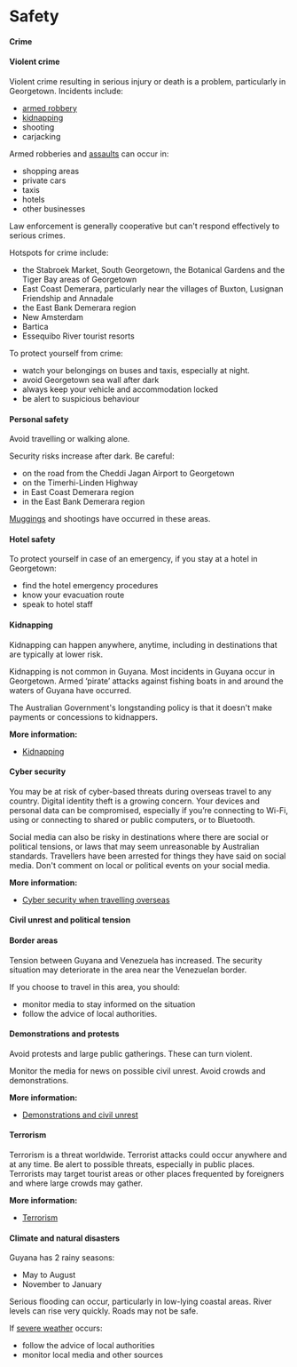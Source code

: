 # Safety

#### Crime

#### Violent crime

Violent crime resulting in serious injury or death is a problem, particularly in Georgetown. Incidents include:

* [armed robbery](/before-you-go/safety/theft-robbery "Theft and robbery")
* [kidnapping](/before-you-go/safety/kidnapping "Reducing the risk of kidnapping")
* shooting
* carjacking

Armed robberies and [assaults](/before-you-go/safety/assault "Reducing the risk of assault") can occur in:

* shopping areas
* private cars
* taxis
* hotels
* other businesses

Law enforcement is generally cooperative but can't respond effectively to serious crimes.

Hotspots for crime include:

* the Stabroek Market, South Georgetown, the Botanical Gardens and the Tiger Bay areas of Georgetown
* East Coast Demerara, particularly near the villages of Buxton, Lusignan Friendship and Annadale
* the East Bank Demerara region
* New Amsterdam
* Bartica
* Essequibo River tourist resorts

To protect yourself from crime:

* watch your belongings on buses and taxis, especially at night.
* avoid Georgetown sea wall after dark
* always keep your vehicle and accommodation locked
* be alert to suspicious behaviour

#### Personal safety

Avoid travelling or walking alone.

Security risks increase after dark. Be careful:

* on the road from the Cheddi Jagan Airport to Georgetown
* on the Timerhi-Linden Highway
* in East Coast Demerara region
* in the East Bank Demerara region

[Muggings](/before-you-go/safety/theft-robbery "Theft and robbery") and shootings have occurred in these areas.

#### Hotel safety

To protect yourself in case of an emergency, if you stay at a hotel in Georgetown:

* find the hotel emergency procedures
* know your evacuation route
* speak to hotel staff

#### Kidnapping

Kidnapping can happen anywhere, anytime, including in destinations that are typically at lower risk. 

Kidnapping is not common in Guyana. Most incidents in Guyana occur in Georgetown. Armed ‘pirate’ attacks against fishing boats in and around the waters of Guyana have occurred. 

The Australian Government's longstanding policy is that it doesn't make payments or concessions to kidnappers.

**More information:**

* [Kidnapping](/before-you-go/safety/kidnapping "Reducing the risk of kidnapping")

#### Cyber security

You may be at risk of cyber-based threats during overseas travel to any country. Digital identity theft is a growing concern. Your devices and personal data can be compromised, especially if you’re connecting to Wi-Fi, using or connecting to shared or public computers, or to Bluetooth.

Social media can also be risky in destinations where there are social or political tensions, or laws that may seem unreasonable by Australian standards. Travellers have been arrested for things they have said on social media. Don't comment on local or political events on your social media.

**More information:**

* [Cyber security when travelling overseas](/before-you-go/staying-safe/cyber-security "Cyber security when travelling overseas")

#### Civil unrest and political tension

#### Border areas

Tension between Guyana and Venezuela has increased. The security situation may deteriorate in the area near the Venezuelan border.

If you choose to travel in this area, you should:

* monitor media to stay informed on the situation
* follow the advice of local authorities.

#### Demonstrations and protests

Avoid protests and large public gatherings. These can turn violent.

Monitor the media for news on possible civil unrest. Avoid crowds and demonstrations.

**More information:**

* [Demonstrations and civil unrest](/before-you-go/safety/protests-civil-unrest "Protests and civil unrest")

#### Terrorism

Terrorism is a threat worldwide. Terrorist attacks could occur anywhere and at any time. Be alert to possible threats, especially in public places. Terrorists may target tourist areas or other places frequented by foreigners and where large crowds may gather.

**More information:**

* [Terrorism](/before-you-go/safety/terrorism "Terrorism")

#### Climate and natural disasters

Guyana has 2 rainy seasons:

* May to August
* November to January

Serious flooding can occur, particularly in low-lying coastal areas. River levels can rise very quickly. Roads may not be safe.

If [severe weather](/while-youre-away/crisis-or-emergency/severe-weather-incident "There's a severe weather incident") occurs:

* follow the advice of local authorities
* monitor local media and other sources